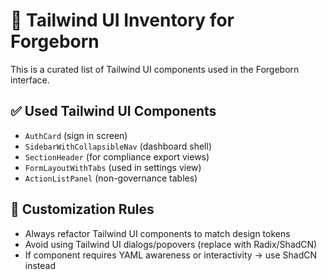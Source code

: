 # 💼 Tailwind UI Inventory for Forgeborn

This is a curated list of Tailwind UI components used in the Forgeborn interface.

## ✅ Used Tailwind UI Components
- `AuthCard` (sign in screen)
- `SidebarWithCollapsibleNav` (dashboard shell)
- `SectionHeader` (for compliance export views)
- `FormLayoutWithTabs` (used in settings view)
- `ActionListPanel` (non-governance tables)

## 🔄 Customization Rules
- Always refactor Tailwind UI components to match design tokens
- Avoid using Tailwind UI dialogs/popovers (replace with Radix/ShadCN)
- If component requires YAML awareness or interactivity → use ShadCN instead
